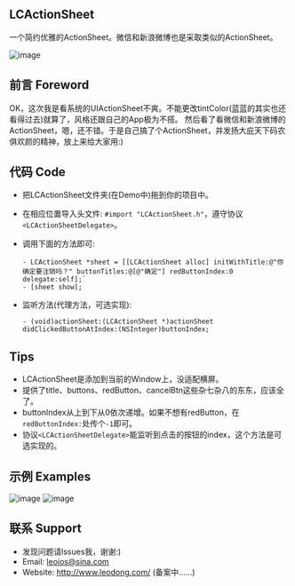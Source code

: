 ## LCActionSheet
一个简约优雅的ActionSheet。微信和新浪微博也是采取类似的ActionSheet。

![image](https://github.com/LeoiOS/LCActionSheet/blob/master/LCActionSheetDemo.gif)

## 前言 Foreword
OK，这次我是看系统的UIActionSheet不爽。不能更改tintColor(蓝蓝的其实也还看得过去)就算了，风格还跟自己的App极为不搭。
然后看了看微信和新浪微博的ActionSheet，嗯，还不错。于是自己搞了个ActionSheet，并发扬大庇天下码农俱欢颜的精神，放上来给大家用:)

## 代码 Code
* 把LCActionSheet文件夹(在Demo中)拖到你的项目中。
* 在相应位置导入头文件: `#import "LCActionSheet.h"`，遵守协议`<LCActionSheetDelegate>`。
* 调用下面的方法即可:
  ```objc
  - LCActionSheet *sheet = [[LCActionSheet alloc] initWithTitle:@"你确定要注销吗？" buttonTitles:@[@"确定"] redButtonIndex:0 delegate:self];`
  - [sheet show];
  ```

* 监听方法(代理方法，可选实现):
  ```objc
  - (void)actionSheet:(LCActionSheet *)actionSheet didClickedButtonAtIndex:(NSInteger)buttonIndex;
  ```
  
## Tips
- LCActionSheet是添加到当前的Window上，没适配横屏。
- 提供了title、buttons、redButton、cancelBtn这些杂七杂八的东东，应该全了。
- buttonIndex从上到下从0依次递增。如果不想有redButton，在`redButtonIndex:`处传个`-1`即可。
- 协议`<LCActionSheetDelegate>`能监听到点击的按钮的index，这个方法是可选实现的。

## 示例 Examples
![image](https://github.com/LeoiOS/LCActionSheet/blob/master/01.png)
![image](https://github.com/LeoiOS/LCActionSheet/blob/master/02.png)


## 联系 Support
* 发现问题请lssues我，谢谢:)
* Email:    leoios@sina.com
* Website:  http://www.leodong.com/ (备案中……)
